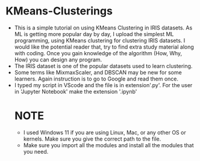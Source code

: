 # KMeans-Clusterings
- This is a simple tutorial on using KMeans Clustering in IRIS datasets. As ML is getting more popular day by day, I upload the simplest ML programming, using KMeans clustering
for clustering IRIS datasets. I would like the potential reader that, try to find extra study material along with coding. Once you gain knowledge of the algorithm (How, Why, How) you can design any program. 
- The IRIS dataset is one of the popular datasets used to learn clustering.
- Some terms like MixmaxScaler, and DBSCAN may be new for some learners. Again instruction is to go to Google and read them once. 
- I typed my script in VScode and the file is in extension'.py'. For the user in 'Jupyter Notebook' make the extension '.ipynb'
  # NOTE
  - I used Windows 11 if you are using Linux, Mac, or any other OS or kernels. Make sure you give the correct path to the file.
  - Make sure you import all the modules and install all the modules that you need. 
